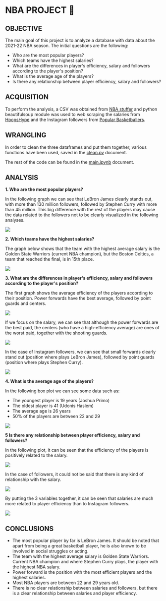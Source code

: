 # NBA PROJECT 🏀

## OBJECTIVE

The main goal of this project is to analyze a database with data about the 2021-22 NBA season. The initial questions are the following:

- Who are the most popular players?
- Which teams have the highest salaries?
- What are the differences in player's efficiency, salary and followers according to the player's position?
- What is the average age of the players?
- Is there any relationship between player efficiency, salary and followers?

## ACQUISITION

To perform the analysis, a CSV was obtained from [NBA stuffer](https://www.nbastuffer.com/2021-2022-nba-player-stats/) and python beautifulsoup module was used to web scraping the salaries from [HoopsHype](https://hoopshype.com/salaries/players/2021-2022/) and the Instagram followers from [Popular Basketballers](https://www.popularbasketballers.com/).

## WRANGLING

In order to clean the three dataframes and put them together, various functions have been used, saved in the [clean.py](src/clean.py) document.

The rest of the code can be found in the [main.ipynb](src/main.ipynb) document.

## ANALYSIS

**1. Who are the most popular players?**

In the following graph we can see that LeBron James clearly stands out, with more than 130 million followers, followed by Stephen Curry with more than 45 million. This big difference with the rest of the players may cause the data related to the followers not to be clearly visualized in the following analyses.

<img src="/images/graph_1.png">

**2. Which teams have the highest salaries?**

The graph below shows that the team with the highest average salary is the Golden State Warriors (current NBA champion), but the Boston Celtics, a team that reached the final, is in 15th place.

<img src="/images/graph_2.png">

**3. What are the differences in player's efficiency, salary and followers according to the player's position?**

The first graph shows the average efficiency of the players according to their position. Power forwards have the best average, followed by point guards and centers.

<img src="/images/graph_3.1.png">

If we focus on the salary, we can see that although the power forwards are the best paid, the centers (who have a high-efficiency average) are ones of the worst paid, together with the shooting guards.

<img src="/images/graph_3.2.png">

In the case of Instagram followers, we can see that small forwards clearly stand out (position where plays LeBron James), followed by point guards (position where plays Stephen Curry).

<img src="/images/graph_3.3.png">

**4. What is the average age of the players?**

In the following box plot we can see some data such as:

- The youngest player is 19 years (Joshua Primo)
- The oldest player is 41 (Udonis Haslem)
- The average age is 26 years
- 50% of the players are between 22 and 29

<img src="/images/graph_4.png"> 

**5 Is there any relationship between player efficiency, salary and followers?**

In the following plot, it can be seen that the efficiency of the players is positively related to the salary.

<img src="/images/graph_5.1.png"> 

In the case of followers, it could not be said that there is any kind of relationship with the salary.

<img src="/images/graph_5.2.png">

By putting the 3 variables together, it can be seen that salaries are much more related to player efficiency than to Instagram followers.

<img src="/images/graph_5.3.png">

## CONCLUSIONS

- The most popular player by far is LeBron James. It should be noted that apart from being a great basketball player, he is also known to be involved in social struggles or acting.
- The team with the highest average salary is Golden State Warriors. Current NBA champion and where Stephen Curry plays, the player with the highest NBA salary.
- Power forward is the position with the most efficient players and the highest salaries.
- Most NBA players are between 22 and 29 years old.
- There is no clear relationship between salaries and followers, but there is a clear relationship between salaries and player efficiency.